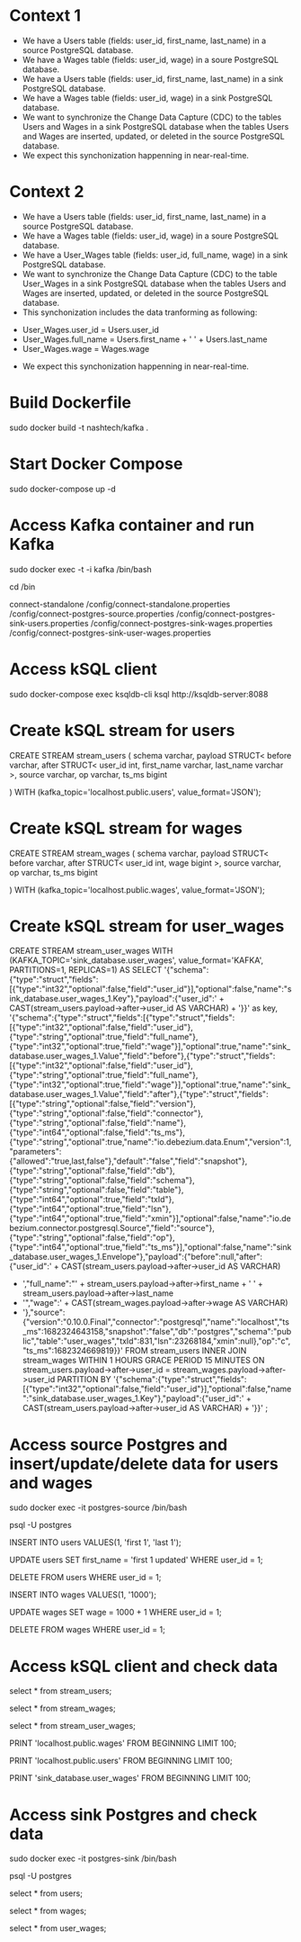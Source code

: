 # Context 1

- We have a Users table (fields: user_id, first_name, last_name) in a source PostgreSQL database.
- We have a Wages table (fields: user_id, wage) in a soure PostgreSQL database.
- We have a Users table (fields: user_id, first_name, last_name) in a sink PostgreSQL database.
- We have a Wages table (fields: user_id, wage) in a sink PostgreSQL database.
- We want to synchronize the Change Data Capture (CDC) to the tables Users and Wages in a sink PostgreSQL database when the tables Users and Wages are inserted, updated, or deleted in the source PostgreSQL database.
- We expect this synchonization happenning in near-real-time.

# Context 2

- We have a Users table (fields: user_id, first_name, last_name) in a source PostgreSQL database.
- We have a Wages table (fields: user_id, wage) in a soure PostgreSQL database.
- We have a User_Wages table (fields: user_id, full_name, wage) in a sink PostgreSQL database.
- We want to synchronize the Change Data Capture (CDC) to the table User_Wages in a sink PostgreSQL database when the tables Users and Wages are inserted, updated, or deleted in the source PostgreSQL database.
- This synchonization includes the data tranforming as following:
+ User_Wages.user_id = Users.user_id
+ User_Wages.full_name = Users.first_name + ' ' + Users.last_name
+ User_Wages.wage = Wages.wage
- We expect this synchonization happenning in near-real-time.

# Build Dockerfile

sudo docker build -t nashtech/kafka .

# Start Docker Compose

sudo docker-compose up -d

# Access Kafka container and run Kafka

sudo docker exec -t -i kafka /bin/bash

cd /bin

connect-standalone /config/connect-standalone.properties /config/connect-postgres-source.properties /config/connect-postgres-sink-users.properties /config/connect-postgres-sink-wages.properties /config/connect-postgres-sink-user-wages.properties

# Access kSQL client

sudo docker-compose exec ksqldb-cli ksql http://ksqldb-server:8088

# Create kSQL stream for users

CREATE STREAM stream_users (
schema varchar, 
payload STRUCT<
	before varchar,
	after STRUCT<
		user_id int,
		first_name varchar,
		last_name varchar
	>,
	source varchar,
	op varchar,
	ts_ms bigint
>
)
WITH (kafka_topic='localhost.public.users', value_format='JSON');


# Create kSQL stream for wages

CREATE STREAM stream_wages (
schema varchar, 
payload STRUCT<
	before varchar,
	after STRUCT<
		user_id int,
		wage bigint
	>,
	source varchar,
	op varchar,
	ts_ms bigint
>
)
WITH (kafka_topic='localhost.public.wages', value_format='JSON');


# Create kSQL stream for user_wages

CREATE STREAM stream_user_wages 
WITH (KAFKA_TOPIC='sink_database.user_wages', value_format='KAFKA', PARTITIONS=1, REPLICAS=1) 
AS 
SELECT 
'{"schema":{"type":"struct","fields":[{"type":"int32","optional":false,"field":"user_id"}],"optional":false,"name":"sink_database.user_wages_1.Key"},"payload":{"user_id":' + CAST(stream_users.payload->after->user_id AS VARCHAR) + '}}' as key,
'{"schema":{"type":"struct","fields":[{"type":"struct","fields":[{"type":"int32","optional":false,"field":"user_id"},{"type":"string","optional":true,"field":"full_name"},{"type":"int32","optional":true,"field":"wage"}],"optional":true,"name":"sink_database.user_wages_1.Value","field":"before"},{"type":"struct","fields":[{"type":"int32","optional":false,"field":"user_id"},{"type":"string","optional":true,"field":"full_name"},{"type":"int32","optional":true,"field":"wage"}],"optional":true,"name":"sink_database.user_wages_1.Value","field":"after"},{"type":"struct","fields":[{"type":"string","optional":false,"field":"version"},{"type":"string","optional":false,"field":"connector"},{"type":"string","optional":false,"field":"name"},{"type":"int64","optional":false,"field":"ts_ms"},{"type":"string","optional":true,"name":"io.debezium.data.Enum","version":1,"parameters":{"allowed":"true,last,false"},"default":"false","field":"snapshot"},{"type":"string","optional":false,"field":"db"},{"type":"string","optional":false,"field":"schema"},{"type":"string","optional":false,"field":"table"},{"type":"int64","optional":true,"field":"txId"},{"type":"int64","optional":true,"field":"lsn"},{"type":"int64","optional":true,"field":"xmin"}],"optional":false,"name":"io.debezium.connector.postgresql.Source","field":"source"},{"type":"string","optional":false,"field":"op"},{"type":"int64","optional":true,"field":"ts_ms"}],"optional":false,"name":"sink_database.user_wages_1.Envelope"},"payload":{"before":null,"after":{"user_id":' + CAST(stream_users.payload->after->user_id AS VARCHAR) 
+ ',"full_name":"' + stream_users.payload->after->first_name + ' ' + stream_users.payload->after->last_name 
+ '","wage":' + CAST(stream_wages.payload->after->wage AS VARCHAR) 
+ '},"source":{"version":"0.10.0.Final","connector":"postgresql","name":"localhost","ts_ms":1682324643158,"snapshot":"false","db":"postgres","schema":"public","table":"user_wages","txId":831,"lsn":23268184,"xmin":null},"op":"c","ts_ms":1682324669819}}'
FROM stream_users 
INNER JOIN stream_wages 
WITHIN 1 HOURS GRACE PERIOD 15 MINUTES 
ON stream_users.payload->after->user_id = stream_wages.payload->after->user_id
PARTITION BY '{"schema":{"type":"struct","fields":[{"type":"int32","optional":false,"field":"user_id"}],"optional":false,"name":"sink_database.user_wages_1.Key"},"payload":{"user_id":' + CAST(stream_users.payload->after->user_id AS VARCHAR) + '}}'
;


# Access source Postgres and insert/update/delete data for users and wages

sudo docker exec -it  postgres-source /bin/bash

psql -U postgres

INSERT INTO users VALUES(1, 'first 1', 'last 1');

UPDATE users SET first_name = 'first 1 updated' WHERE user_id = 1;

DELETE FROM users WHERE user_id = 1;

INSERT INTO wages VALUES(1, '1000');

UPDATE wages SET wage = 1000 + 1 WHERE user_id = 1;

DELETE FROM wages WHERE user_id = 1;


# Access kSQL client and check data

select * from stream_users;

select * from stream_wages;

select * from stream_user_wages;

PRINT 'localhost.public.wages' FROM BEGINNING LIMIT 100;

PRINT 'localhost.public.users' FROM BEGINNING LIMIT 100;

PRINT 'sink_database.user_wages' FROM BEGINNING LIMIT 100;


# Access sink Postgres and check data

sudo docker exec -it  postgres-sink /bin/bash

psql -U postgres

select * from users;

select * from wages;

select * from user_wages;
